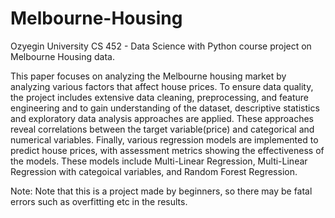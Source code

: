 # Melbourne-Housing
Ozyegin University CS 452 - Data Science with Python course project on Melbourne Housing data.

This paper focuses on analyzing the Melbourne housing market by analyzing various factors that affect house prices. To ensure data quality, the project includes extensive data cleaning, preprocessing, and feature engineering and to gain understanding of the dataset, descriptive statistics and exploratory data analysis approaches are applied. These approaches reveal correlations between the target variable(price) and categorical and numerical variables. Finally, various regression models are implemented to predict house prices, with assessment metrics showing the effectiveness of the models. These models include Multi-Linear Regression, Multi-Linear Regression with categoical variables, and Random Forest Regression.


Note: Note that this is a project made by beginners, so there may be fatal errors such as overfitting etc in the results.
